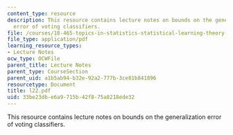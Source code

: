 ```yaml
---
content_type: resource
description: This resource contains lecture notes on bounds on the generalization
  error of voting classifiers.
file: /courses/18-465-topics-in-statistics-statistical-learning-theory-spring-2007/33be23dbe6a9715b42f875a8218ede32_l22.pdf
file_type: application/pdf
learning_resource_types:
- Lecture Notes
ocw_type: OCWFile
parent_title: Lecture Notes
parent_type: CourseSection
parent_uid: a1b5ab94-b32e-92a2-777b-3ce81b841896
resourcetype: Document
title: l22.pdf
uid: 33be23db-e6a9-715b-42f8-75a8218ede32
---
```

This resource contains lecture notes on bounds on the generalization error of voting classifiers.

